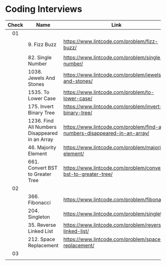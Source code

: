 # Coding Interviews

| Check | Name | Link | Date |
|:---:|---|---|:---:|
| 01 |  |  |  |
|  | 9. Fizz Buzz | https://www.lintcode.com/problem/fizz-buzz/ | 08/07/2019 |
|  |  |  |  |
|  | 82. Single Number | https://www.lintcode.com/problem/single-number/ | 08/11/2019 |
|  | 1038. Jewels And Stones | https://www.lintcode.com/problem/jewels-and-stones/ | 08/13/2019 |
|  | 1535. To Lower Case | https://www.lintcode.com/problem/to-lower-case/ | 08/14/2019 |
|  | 175. Invert Binary Tree | https://www.lintcode.com/problem/invert-binary-tree/ | 08/15/2019 |
|  | 1236. Find All Numbers Disappeared in an Array | https://www.lintcode.com/problem/find-all-numbers-disappeared-in-an-array/ | 08/17/2019  |
|  | 46. Majority Element | https://www.lintcode.com/problem/majority-element/ | 08/18/2019 |
|  | 661. Convert BST to Greater Tree | https://www.lintcode.com/problem/convert-bst-to-greater-tree/ | 08/19/2019 |
| 02 |  |  |  |
|  | 366. Fibonacci | https://www.lintcode.com/problem/fibonacci/ | 08/10/2019 |
|  | 204. Singleton | https://www.lintcode.com/problem/singleton/ | 08/10/2019 |
|  | 35. Reverse Linked List | https://www.lintcode.com/problem/reverse-linked-list/ | 08/16/2019 |
|  | 212. Space Replacement | https://www.lintcode.com/problem/space-replacement/ | 08/17/2019 |
| 03 |  |  |  |
|  |  |  |  |
